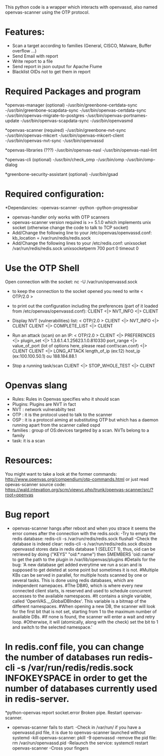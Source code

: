 This python code is a wrapper which interacts with openvassd, also named openvas-scanner using the OTP protocol.

# Features:

* Scan a target according to families (General, CISCO, Malware, Buffer overflow ...)
* Send Email with report
* Write report to a file
* Send report in json output for Apache Flume
* Blacklist OIDs not to get them in report

# Required Packages and program

*openvas-manager (optional)
-/usr/bin/greenbone-certdata-sync
-/usr/bin/greenbone-scapdata-sync
-/usr/bin/openvas-certdata-sync
-/usr/bin/openvas-migrate-to-postgres
-/usr/bin/openvas-portnames-update
-/usr/bin/openvas-scapdata-sync
-/usr/bin/openvasmd

*openvas-scanner (required)
-/usr/bin/greenbone-nvt-sync
-/usr/bin/openvas-mkcert
-/usr/bin/openvas-mkcert-client
-/usr/bin/openvas-nvt-sync
-/usr/bin/openvassd

*openvas-libraries (???)
-/usr/bin/openvas-nasl
-/usr/bin/openvas-nasl-lint

*openvas-cli (optional)
-/usr/bin/check_omp
-/usr/bin/omp
-/usr/bin/omp-dialog

*greenbone-security-assistant (optional)
-/usr/bin/gsad


# Required configuration:

*Dependancies:
-openvas-scanner
-python
-python-progressbar

* openvas-handler only works with OTP scanners
* openvas-scanner version required is >= 5.1.0 which implements unix socket (otherwise change the code to talk to TCP socket)
* Add/Change the following line to your /etc/openvas/openvassd.conf: kb_location = /var/run/redis/redis.sock
* Add/Change the following lines to your /etc/redis.conf:
unixsocket /var/run/redis/redis.sock
unixsocketperm 700
port 0
timeout 0

# Use the OTP Shell

Open connection with the socket: nc -U /var/run/openvassd.sock

* to keep the connection to the socket opened you need to write
< OTP/2.0 >

* to print out the configuration including the preferences (part of it loaded from /etc/openvas/openvassd.conf):
CLIENT <|> NVT_INFO <|> CLIENT

* Display NVT (vulnerabilities) list:
< OTP/2.0 >
CLIENT <|> NVT_INFO <|> CLIENT
CLIENT <|> COMPLETE_LIST <|> CLIENT

* Run an attack (scan) on an IP:
< OTP/2.0 >
CLIENT <|> PREFERENCES <|>
plugin_set <|> 1.3.6.1.4.1.25623.1.0.810330
port_range <|> value_of_port
(lot of options here, please read conf/scan.conf)
<|> CLIENT
CLIENT <|> LONG_ATTACK 
length_of_ip (ex:12)
host_ip (ex:100.100.50.1) ou 188.184.88.1

* Stop a running task/scan
CLIENT <|> STOP_WHOLE_TEST <|> CLIENT

# Openvas slang
* Rules: Rules in Openvas specifies who it should scan
* Plugins: Plugins are NVT in fact
* NVT : network vulnerabilty test
* OTP : it is the protocol used to talk to the scanner
* OSP : it is a protocol aiming at substituting OTP but which has a daemon running apart from the scanner called ospd
* families : group of OS:devices targeted by a scan. NVTs belong to a family
* task: it is a scan

# Resources:
You might want to take a look at the former commands: http://www.openvas.org/compendium/otp-commands.html
or just read opevas-scanner source code: https://wald.intevation.org/scm/viewvc.php/trunk/openvas-scanner/src/?root=openvas

# Bug report

* openvas-scanner hangs after reboot and when you strace it seems the error comes after the connection with the redis.sock:
-Try to empty the redis database: redis-cli -s /var/run/redis/redis.sock flushall
-Check the database is indeed clear: redis-cli -s /var/run/redis/redis.sock dbsize
openvassd stores data in redis database 1 (SELECT 1), thus, oid can be retrieved by doing ("KEYS" "oid:*:name")
then SMEMBERS 'oid:<oid>:name' to get the path to the plugin in /var/lib/openvas/plugins
#Details for the bug: 'A new database get added everytime we run a scan and is supposed to get deleted at some point but sometimes it is not.
#Multiple KBs can be served in parallel, for multiple hosts scanned by one or several tasks. This is done using redis databases, which are independent namepaces.
#The DB#0, which is where every new connected client starts, is reserved and used to schedule concurrent accesses to the available namespaces.
#It contains a single variable, called 'OpenVAS.__GlobalDBIndex'. This variable is a bitmap of the different namespaces. 
#When opening a new DB, the scanner will look for the first bit that is not set, starting from 1 to the maximum number of available DBs.
#If none is found, the scanner will enter a wait and retry loop. 
#Otherwise, it will (atomically, along with the check) set the bit to 1 and switch to the selected namespace.'
# In redis.conf file, you can change the number of databases run redis-cli -s /var/run/redis/redis.sock INFOKEYSPACE in order to get the number of databases currently used in redis-server.

*python-openvas report socket.error Broken pipe.
Restart openvas-scanner.

* openvas-scanner fails to start:
-Check in /var/run/ if you have a openvassd.pid file, it is due to openvas-scanner launched without systemd
-kill openvas-scanner: pkill -9 openvassd
-remove the pid file: rm /var/run/openvassd.pid
-Relaunch the service: systemctl restart openvas-scanner
-Cross your fingers
